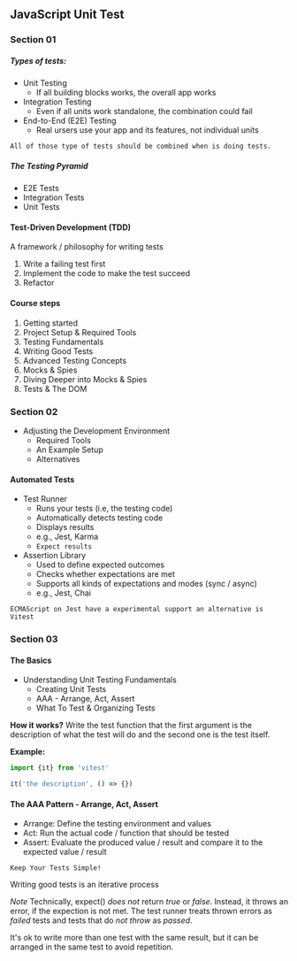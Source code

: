 ## JavaScript Unit Test

### Section 01

##### Types of tests:
- Unit Testing 
  - If all building blocks works, the overall app works
- Integration Testing
  - Even if all units work standalone, the combination could fail
- End-to-End (E2E) Testing
  - Real ursers use your app and its features, not individual units

`All of those type of tests should be combined when is doing tests.`

##### The Testing Pyramid

- E2E Tests
- Integration Tests
- Unit Tests

#### Test-Driven Development (TDD)

A framework / philosophy for writing tests

1. Write a failing test first
2. Implement the code to make the test succeed
3. Refactor

#### Course steps
1. Getting started
2. Project Setup & Required Tools
3. Testing Fundamentals
4. Writing Good Tests
5. Advanced Testing Concepts
6. Mocks & Spies
7. Diving Deeper into Mocks & Spies
8. Tests & The DOM

### Section 02
- Adjusting the Development Environment
  - Required Tools
  - An Example Setup
  - Alternatives

#### Automated Tests
- Test Runner
  - Runs your tests (i.e, the testing code)
  - Automatically detects testing code
  - Displays results
  - e.g., Jest, Karma
  - `Expect results`
- Assertion Library
  - Used to define expected outcomes
  - Checks whether expectations are met
  - Supports all kinds of expectations and modes (sync / async)
  - e.g., Jest, Chai

`ECMAScript on Jest have a experimental support an alternative is Vitest`

### Section 03

#### The Basics
- Understanding Unit Testing Fundamentals
  - Creating Unit Tests
  - AAA - Arrange, Act, Assert
  - What To Test & Organizing Tests

**How it works?**
Write the test function that the first argument is the description of what the test will do and the second one is the test itself.

**Example:**
```javascript
import {it} from 'vitest'

it('the description', () => {})

```

#### The AAA Pattern - Arrange, Act, Assert
- Arrange: Define the testing environment and values
- Act: Run the actual code / function that should be tested
- Assert: Evaluate the produced value / result and compare it to the expected value / result

`Keep Your Tests Simple!`

Writing good tests is an iterative process

*Note*
Technically, expect() _*does not*_ return _*true*_ or _*false*_.
Instead, it throws an error, if the expection is not met.
The test runner treats thrown errors as _*failed*_ tests and tests that do _*not throw*_ as _*passed*_.

It's ok to write more than one test with the same result, but it can be arranged in the same test to avoid repetition.